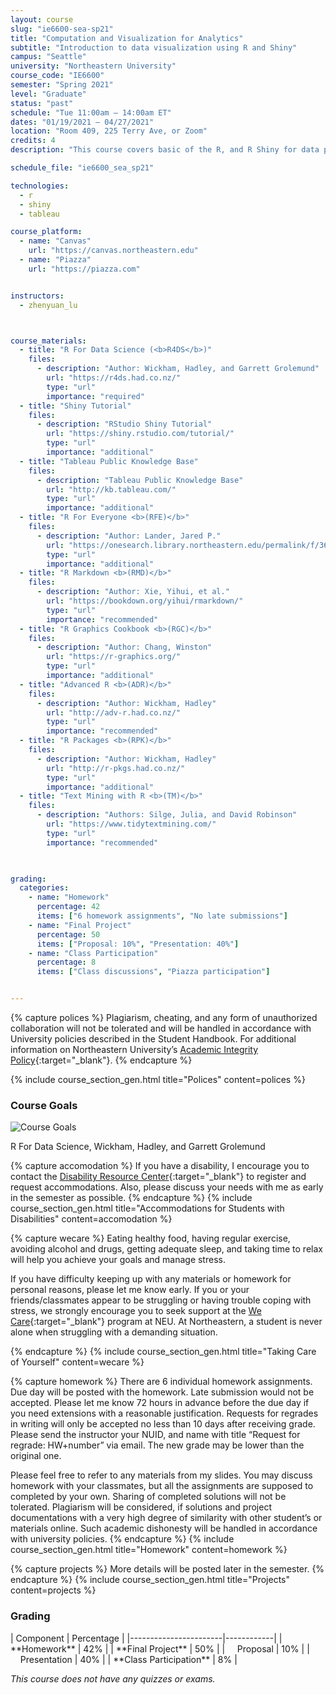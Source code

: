 ```yaml
---
layout: course
slug: "ie6600-sea-sp21"
title: "Computation and Visualization for Analytics" 
subtitle: "Introduction to data visualization using R and Shiny"
campus: "Seattle"
university: "Northeastern University"
course_code: "IE6600"
semester: "Spring 2021"
level: "Graduate"
status: "past"
schedule: "Tue 11:00am – 14:00am ET"
dates: "01/19/2021 – 04/27/2021"
location: "Room 409, 225 Terry Ave, or Zoom"
credits: 4
description: "This course covers basic of the R, and R Shiny for data preprocessing, and visualization. It introduces students to static and interactive visualization, dashboard, and platform that reveal information, patterns, interactions, and comparisons by paying attention to details such as color encoding, a shape selection, spatial layout, and annotation. Based on these fundamentals of analytical and creative thinking, the course then focuses on data visualization techniques and the use of the most current popular software tools that support data exploration, analytics-based storytelling and knowledge discovery, and decision-making in engineering, healthcare operations, manufacturing, and related applications."

schedule_file: "ie6600_sea_sp21"

technologies:
  - r
  - shiny
  - tableau

course_platform:
  - name: "Canvas"
    url: "https://canvas.northeastern.edu"
  - name: "Piazza"
    url: "https://piazza.com"


instructors:
  - zhenyuan_lu



course_materials:
  - title: "R For Data Science (<b>R4DS</b>)"
    files:
      - description: "Author: Wickham, Hadley, and Garrett Grolemund"
        url: "https://r4ds.had.co.nz/"
        type: "url"
        importance: "required"
  - title: "Shiny Tutorial"
    files:
      - description: "RStudio Shiny Tutorial"
        url: "https://shiny.rstudio.com/tutorial/"
        type: "url"
        importance: "additional"
  - title: "Tableau Public Knowledge Base"
    files:
      - description: "Tableau Public Knowledge Base"
        url: "http://kb.tableau.com/"
        type: "url"
        importance: "additional"
  - title: "R For Everyone <b>(RFE)</b>"
    files:
      - description: "Author: Lander, Jared P."
        url: "https://onesearch.library.northeastern.edu/permalink/f/365rt0/NEU_ALMA51284955070001401"
        type: "url"
        importance: "additional"
  - title: "R Markdown <b>(RMD)</b>"
    files:
      - description: "Author: Xie, Yihui, et al."
        url: "https://bookdown.org/yihui/rmarkdown/"
        type: "url"
        importance: "recommended"
  - title: "R Graphics Cookbook <b>(RGC)</b>"
    files:
      - description: "Author: Chang, Winston"
        url: "https://r-graphics.org/"
        type: "url"
        importance: "additional"
  - title: "Advanced R <b>(ADR)</b>" 
    files:
      - description: "Author: Wickham, Hadley"
        url: "http://adv-r.had.co.nz/"
        type: "url"
        importance: "recommended"
  - title: "R Packages <b>(RPK)</b>" 
    files:
      - description: "Author: Wickham, Hadley"
        url: "http://r-pkgs.had.co.nz/"
        type: "url"
        importance: "additional"
  - title: "Text Mining with R <b>(TM)</b>" 
    files:
      - description: "Authors: Silge, Julia, and David Robinson"
        url: "https://www.tidytextmining.com/"
        type: "url"
        importance: "recommended"
  


grading:
  categories:
    - name: "Homework"
      percentage: 42
      items: ["6 homework assignments", "No late submissions"]
    - name: "Final Project"
      percentage: 50
      items: ["Proposal: 10%", "Presentation: 40%"]
    - name: "Class Participation"
      percentage: 8
      items: ["Class discussions", "Piazza participation"]


---
```





<!-- Polices-->
{% capture polices %}
Plagiarism, cheating, and any form of unauthorized collaboration will not be tolerated and will be handled in accordance with University policies described in the Student Handbook. For additional information on Northeastern University’s [Academic Integrity Policy](http://www.northeastern.edu/osccr/academic-integrity-policy/){:target="_blank"}.
{% endcapture %}

{% include course_section_gen.html title="Polices" content=polices %}


<div class="mb-8">
<h3 class="text-2xl font-bold mb-4">Course Goals</h3>
  <div class="bg-white rounded-xl p-6 shadow-sm">
  <div class="flex flex-col items-center">
  <img src="{{ '/assets/images/ie6600/goal.png' | relative_url }}" alt="Course Goals" class="max-w-full mb-4 rounded-lg" style="max-height: 400px;">
  <p class="text-gray-700 text-base">R For Data Science, Wickham, Hadley, and Garrett Grolemund</p>
  </div>
  </div>
</div>

<!-- Accomodation -->
{% capture accomodation %}
If you have a disability, I encourage you to contact the [Disability Resource Center](http://www.northeastern.edu/drc/about-the-drc/){:target="_blank"} to register and request accommodations. Also, please discuss your needs with me as early in the semester as possible.
{% endcapture %}
{% include course_section_gen.html title="Accommodations for Students with Disabilities" content=accomodation %}


<!-- Wecare -->
{% capture wecare %}
Eating healthy food, having regular exercise, avoiding alcohol and drugs, getting adequate sleep, and taking time to relax will help you achieve your goals and manage stress.

If you have difficulty keeping up with any materials or homework for personal reasons, please let me know early. If you or your friends/classmates appear to be struggling or having trouble coping with stress, we strongly encourage you to seek support at the [We Care](https://studentlife.northeastern.edu/we-care/){:target="_blank"} program at NEU. At Northeastern, a student is never alone when struggling with a demanding situation.

{% endcapture %}
{% include course_section_gen.html title="Taking Care of Yourself" content=wecare %}

<!-- Homework -->
{% capture homework %}
There are 6 individual homework assignments. Due day will be posted with the homework. Late submission would not be accepted. Please let me know 72 hours in advance before the due day if you need extensions with a reasonable justification.
Requests for regrades in writing will only be accepted no less than 10 days after receiving grade. Please send the instructor your NUID, and name with title “Request for regrade: HW+number” via email. The new grade may be lower than the original one.

Please feel free to refer to any materials from my slides. You may discuss homework with your classmates, but all the assignments are supposed to completed by your own. Sharing of completed solutions will not be tolerated. Plagiarism will be considered, if solutions and project documentations with a very high degree of similarity with other student’s or materials online. Such academic dishonesty will be handled in accordance with university policies.
{% endcapture %}
{% include course_section_gen.html title="Homework" content=homework %}

{% capture projects %}
More details will be posted later in the semester.
{% endcapture %}
{% include course_section_gen.html title="Projects" content=projects %}

<!-- Course Grading-->
<div class="mb-8">
<h3 class="text-2xl font-bold mb-4">Grading</h3>
  <div class="max-w-md bg-white rounded-xl pt-1.5 pb-1.5 pl-8 pr-8 shadow-sm" markdown='1'>
  | Component             | Percentage |
  |-----------------------|------------|
  | **Homework**          | 42%        |
  | **Final Project**     | 50%        |
  | &nbsp;&nbsp;&nbsp;&nbsp;Proposal   | 10%        |
  | &nbsp;&nbsp;&nbsp;&nbsp;Presentation | 40%        |
  | **Class Participation** | 8%       |

  *This course does not have any quizzes or exams.*
  </div>
</div>